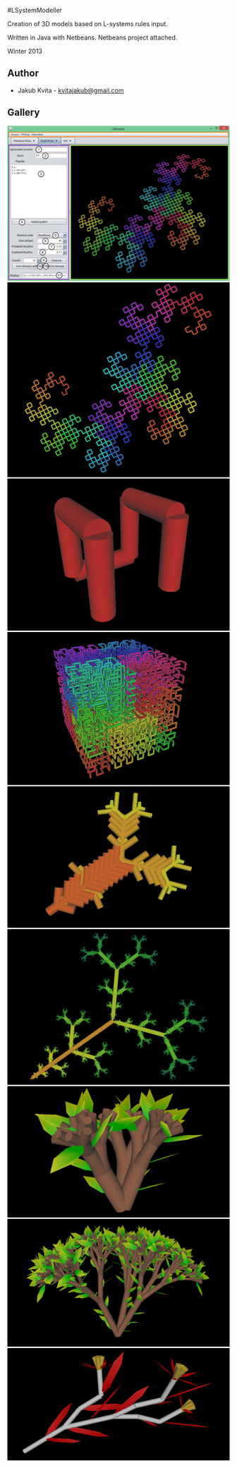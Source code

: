 #LSystemModeller

Creation of 3D models based on L-systems rules input.

Written in Java with Netbeans. Netbeans project attached.

Winter 2013

## Author
* Jakub Kvita - kvitajakub@gmail.com

## Gallery
![ScreenShot](_screenshots/00.png)
![ScreenShot](_screenshots/01.png)
![ScreenShot](_screenshots/02.png)
![ScreenShot](_screenshots/03.png)
![ScreenShot](_screenshots/04.png)
![ScreenShot](_screenshots/05.png)
![ScreenShot](_screenshots/06.png)
![ScreenShot](_screenshots/07.png)
![ScreenShot](_screenshots/08.png)

